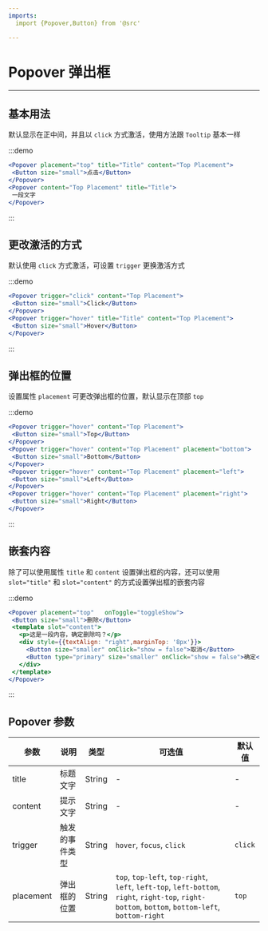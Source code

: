 ```yaml
---
imports:
  import {Popover,Button} from '@src'

---
```

# Popover 弹出框

----

## 基本用法

默认显示在正中间，并且以 `click` 方式激活，使用方法跟 `Tooltip` 基本一样

:::demo
 ```jsx
<Popover placement="top" title="Title" content="Top Placement">
  <Button size="small">点击</Button>
</Popover>
<Popover content="Top Placement" title="Title">
  一段文字
</Popover>
```
:::

## 更改激活的方式

默认使用 `click` 方式激活，可设置 `trigger` 更换激活方式

:::demo
 ```jsx
<Popover trigger="click" content="Top Placement">
  <Button size="small">Click</Button>
</Popover>
<Popover trigger="hover" title="Title" content="Top Placement">
  <Button size="small">Hover</Button>
</Popover>
```
:::

## 弹出框的位置

设置属性 `placement` 可更改弹出框的位置，默认显示在顶部 `top`

:::demo
 ```jsx
<Popover trigger="hover" content="Top Placement">
  <Button size="small">Top</Button>
</Popover>
<Popover trigger="hover" content="Top Placement" placement="bottom">
  <Button size="small">Bottom</Button>
</Popover>
<Popover trigger="hover" content="Top Placement" placement="left">
  <Button size="small">Left</Button>
</Popover>
<Popover trigger="hover" content="Top Placement" placement="right">
  <Button size="small">Right</Button>
</Popover>
```
:::

## 嵌套内容

除了可以使用属性 `title` 和 `content` 设置弹出框的内容，还可以使用 `slot="title"` 和 `slot="content"` 的方式设置弹出框的嵌套内容

:::demo
 ```jsx
<Popover placement="top"   onToggle="toggleShow">
  <Button size="small">删除</Button>
  <template slot="content">
    <p>这是一段内容，确定删除吗？</p>
    <div style={{textAlign: "right",marginTop: '8px'}}>
      <Button size="smaller" onClick="show = false">取消</Button>
      <Button type="primary" size="smaller" onClick="show = false">确定</Button>
    </div>
  </template>
</Popover>
```
:::

## Popover 参数

| 参数      | 说明          | 类型      | 可选值                           | 默认值  |
|---------- |-------------- |---------- |--------------------------------  |-------- |
| title | 标题文字 | String | - | - |
| content | 提示文字 | String | - | - |
| trigger | 触发的事件类型 | String | `hover`, `focus`, `click` | `click` |
| placement | 弹出框的位置 | String | `top`, `top-left`, `top-right`, `left`, `left-top`, `left-bottom`, `right`, `right-top`, `right-bottom`, `bottom`, `bottom-left`, `bottom-right` | `top` |
